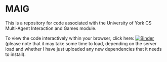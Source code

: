 

# MAIG

This is a repository for code associated with the University of York CS Multi-Agent Interaction and Games module. 

To view the code interactively within your browser, click here: [![Binder](https://mybinder.org/badge_logo.svg)](https://mybinder.org/v2/gh/jstovold/MAIG/master) (please note that it may take some time to load, depending on the server load and whether I have just uploaded any new dependencies that it needs to install). 
